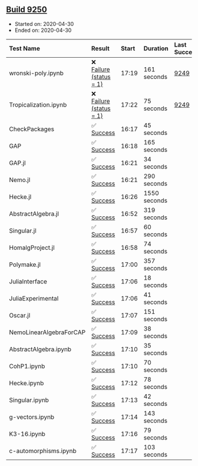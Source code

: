 ## [Build 9250](https://oscarci.mathematik.uni-kl.de/job/oscar/9250/)

* Started on: 2020-04-30
* Ended on: 2020-04-30

| Test Name    | Result | Start | Duration | Last Success | First Failure |
|:-------------|:-------|:------|:---------|:-------------|:--------------|
| wronski-poly.ipynb | ❌ [Failure (status = 1)](https://oscarci.mathematik.uni-kl.de/job/oscar/9250/artifact/logs/build-9250/wronski-poly.ipynb.log) | 17:19 | 161 seconds | [9249](https://oscarci.mathematik.uni-kl.de/job/oscar/9249/) | [9250](https://oscarci.mathematik.uni-kl.de/job/oscar/9250/) |
| Tropicalization.ipynb | ❌ [Failure (status = 1)](https://oscarci.mathematik.uni-kl.de/job/oscar/9250/artifact/logs/build-9250/Tropicalization.ipynb.log) | 17:22 | 75 seconds | [9249](https://oscarci.mathematik.uni-kl.de/job/oscar/9249/) | [9250](https://oscarci.mathematik.uni-kl.de/job/oscar/9250/) |
| CheckPackages | ✅ [Success](https://oscarci.mathematik.uni-kl.de/job/oscar/9250/artifact/logs/build-9250/CheckPackages.log) | 16:17 | 45 seconds |  |  |
| GAP | ✅ [Success](https://oscarci.mathematik.uni-kl.de/job/oscar/9250/artifact/logs/build-9250/GAP.log) | 16:18 | 165 seconds |  |  |
| GAP.jl | ✅ [Success](https://oscarci.mathematik.uni-kl.de/job/oscar/9250/artifact/logs/build-9250/GAP.jl.log) | 16:21 | 34 seconds |  |  |
| Nemo.jl | ✅ [Success](https://oscarci.mathematik.uni-kl.de/job/oscar/9250/artifact/logs/build-9250/Nemo.jl.log) | 16:21 | 290 seconds |  |  |
| Hecke.jl | ✅ [Success](https://oscarci.mathematik.uni-kl.de/job/oscar/9250/artifact/logs/build-9250/Hecke.jl.log) | 16:26 | 1550 seconds |  |  |
| AbstractAlgebra.jl | ✅ [Success](https://oscarci.mathematik.uni-kl.de/job/oscar/9250/artifact/logs/build-9250/AbstractAlgebra.jl.log) | 16:52 | 319 seconds |  |  |
| Singular.jl | ✅ [Success](https://oscarci.mathematik.uni-kl.de/job/oscar/9250/artifact/logs/build-9250/Singular.jl.log) | 16:57 | 60 seconds |  |  |
| HomalgProject.jl | ✅ [Success](https://oscarci.mathematik.uni-kl.de/job/oscar/9250/artifact/logs/build-9250/HomalgProject.jl.log) | 16:58 | 74 seconds |  |  |
| Polymake.jl | ✅ [Success](https://oscarci.mathematik.uni-kl.de/job/oscar/9250/artifact/logs/build-9250/Polymake.jl.log) | 17:00 | 357 seconds |  |  |
| JuliaInterface | ✅ [Success](https://oscarci.mathematik.uni-kl.de/job/oscar/9250/artifact/logs/build-9250/JuliaInterface.log) | 17:06 | 18 seconds |  |  |
| JuliaExperimental | ✅ [Success](https://oscarci.mathematik.uni-kl.de/job/oscar/9250/artifact/logs/build-9250/JuliaExperimental.log) | 17:06 | 41 seconds |  |  |
| Oscar.jl | ✅ [Success](https://oscarci.mathematik.uni-kl.de/job/oscar/9250/artifact/logs/build-9250/Oscar.jl.log) | 17:07 | 151 seconds |  |  |
| NemoLinearAlgebraForCAP | ✅ [Success](https://oscarci.mathematik.uni-kl.de/job/oscar/9250/artifact/logs/build-9250/NemoLinearAlgebraForCAP.log) | 17:09 | 38 seconds |  |  |
| AbstractAlgebra.ipynb | ✅ [Success](https://oscarci.mathematik.uni-kl.de/job/oscar/9250/artifact/logs/build-9250/AbstractAlgebra.ipynb.log) | 17:10 | 35 seconds |  |  |
| CohP1.ipynb | ✅ [Success](https://oscarci.mathematik.uni-kl.de/job/oscar/9250/artifact/logs/build-9250/CohP1.ipynb.log) | 17:10 | 70 seconds |  |  |
| Hecke.ipynb | ✅ [Success](https://oscarci.mathematik.uni-kl.de/job/oscar/9250/artifact/logs/build-9250/Hecke.ipynb.log) | 17:12 | 78 seconds |  |  |
| Singular.ipynb | ✅ [Success](https://oscarci.mathematik.uni-kl.de/job/oscar/9250/artifact/logs/build-9250/Singular.ipynb.log) | 17:13 | 42 seconds |  |  |
| g-vectors.ipynb | ✅ [Success](https://oscarci.mathematik.uni-kl.de/job/oscar/9250/artifact/logs/build-9250/g-vectors.ipynb.log) | 17:14 | 143 seconds |  |  |
| K3-16.ipynb | ✅ [Success](https://oscarci.mathematik.uni-kl.de/job/oscar/9250/artifact/logs/build-9250/K3-16.ipynb.log) | 17:16 | 79 seconds |  |  |
| c-automorphisms.ipynb | ✅ [Success](https://oscarci.mathematik.uni-kl.de/job/oscar/9250/artifact/logs/build-9250/c-automorphisms.ipynb.log) | 17:17 | 103 seconds |  |  |

